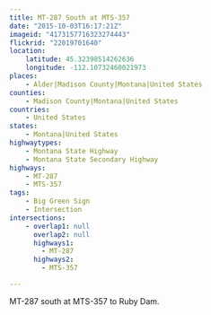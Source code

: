 ```yaml
---
title: MT-287 South at MTS-357
date: "2015-10-03T16:17:21Z"
imageid: "4173157716323274443"
flickrid: "22019701640"
location:
    latitude: 45.32398514262636
    longitude: -112.10732460021973
places:
    - Alder|Madison County|Montana|United States
counties:
    - Madison County|Montana|United States
countries:
    - United States
states:
    - Montana|United States
highwaytypes:
    - Montana State Highway
    - Montana State Secondary Highway
highways:
    - MT-287
    - MTS-357
tags:
    - Big Green Sign
    - Intersection
intersections:
    - overlap1: null
      overlap2: null
      highways1:
        - MT-287
      highways2:
        - MTS-357

---
```

MT-287 south at MTS-357 to Ruby Dam.